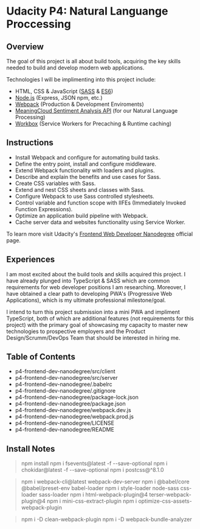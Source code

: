 # Udacity P4: Natural Languange Proccessing

## Overview

The goal of this project is all about build tools, acquiring the key skills needed to build and develop modern web applications.

Technologies I will be implimenting into this project include:
- HTML, CSS & JavaScript ([SASS](https://sass-lang.com/) & [ES6](http://es6-features.org/))
- [Node.js](https://nodejs.org/) (Express, JSON npm, etc.)
- [Webpack](https://webpack.js.org/) (Production & Development Enviroments)
- [MeaningCloud Sentiment Analysis API](https://www.meaningcloud.com/developer/sentiment-analysis) (for our Natural Language Processing)
- [Workbox](https://developers.google.com/web/tools/workbox) (Service Workers for Precaching & Runtime caching)

## Instructions

- Install Webpack and configure for automating build tasks.
- Define the entry point, install and configure middleware.
- Extend Webpack functionality with  loaders and plugins.
- Describe and explain the benefits and use cases for Sass.
- Create CSS variables with Sass.
- Extend and nest CSS sheets and classes with Sass.
- Configure Webpack to use Sass controlled stylesheets.
- Control variable and function scope with IIFEs (Immediately Invoked Function Expressions).
- Optimize an application build pipeline with Webpack.
- Cache server data and websites functionality using Service Worker.

To learn more visit Udacity's [Frontend Web Developer Nanodegree](https://www.udacity.com/course/front-end-web-developer-nanodegree--nd0011) official page.

## Experiences

I am most excited about the build tools and skills acquired this project. I have already plunged into TypeScript & SASS which are common requirements for web developer positions I am researching. Moreover, I have obtained a clear path to developing PWA's (Progressive Web Applications), which is my ultimate professional milestone/goal. 

I intend to turn this project submission into a mini PWA and impliment TypeScript, both of which are additional features (not requirements for this project) with the primary goal of showcasing my capacity to master new technologies to prospective employers and the Product Design/Scrumm/DevOps Team that should be interested in hiring me.

## Table of Contents

- p4-frontend-dev-nanodegree/src/client
- p4-frontend-dev-nanodegree/src/server
- p4-frontend-dev-nanodegree/.babelrc
- p4-frontend-dev-nanodegree/.gitignore
- p4-frontend-dev-nanodegree/package-lock.json
- p4-frontend-dev-nanodegree/package.json
- p4-frontend-dev-nanodegree/webpack.dev.js
- p4-frontend-dev-nanodegree/webpack.prod.js
- p4-frontend-dev-nanodegree/LICENSE
- p4-frontend-dev-nanodegree/README

## Install Notes

> npm install
> npm i fsevents@latest -f --save-optional
> npm i chokidar@latest -f --save-optional
> npm i postcss@^8.1.0

> npm i webpack-cli@latest webpack-dev-server
> npm i @babel/core @babel/preset-env babel-loader
> npm i style-loader node-sass css-loader sass-loader
> npm i html-webpack-plugin@4 terser-webpack-plugin@4
> npm i mini-css-extract-plugin
> npm i optimize-css-assets-webpack-plugin

> npm i -D clean-webpack-plugin
> npm i -D webpack-bundle-analyzer